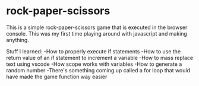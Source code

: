 # rock-paper-scissors
This is a simple rock-paper-scissors game that is executed in the browser console. This was my first time playing around with javascript and making anything.

Stuff I learned: 
-How to properly execute if statements
-How to use the return value of an if statement to increment a variable
-How to mass replace text using vscode
-How scope works with variables
-How to generate a random number
-There's something coming up called a for loop that would have made the game function way easier
